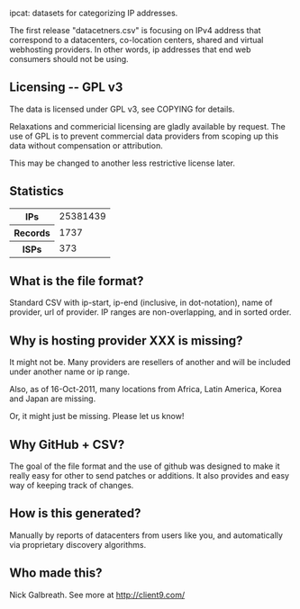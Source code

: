 ipcat: datasets for categorizing IP addresses.

The first release "datacetners.csv" is focusing
on IPv4 address that correspond to a datacenters, co-location centers,
shared and virtual webhosting providers.  In other words, ip addresses
that end web consumers should not be using.

Licensing -- GPL v3
------------------------

The data is licensed under GPL v3, see COPYING for details.

Relaxations and commericial licensing are gladly available by request.
The use of GPL is to prevent commercial data providers from scoping up
this data without compensation or attribution.

This may be changed to another less restrictive license later.

Statistics
------------------------

<table>
<tr><th>IPs</th><td>25381439</td></tr>
<tr><th>Records</th><td>1737</td></tr>
<tr><th>ISPs</th><td>373</td></tr>
</table>

What is the file format?
-------------------------

Standard CSV with ip-start, ip-end (inclusive, in dot-notation), name of provider, url
of provider.  IP ranges are non-overlapping, and in sorted order.

Why is hosting provider XXX is missing?
---------------------------------------

It might not be.  Many providers are resellers of another and will be
included under another name or ip range.

Also, as of 16-Oct-2011, many locations from Africa, Latin
America, Korea and Japan are missing.

Or, it might just be missing.  Please let us know!

Why GitHub + CSV?
-------------------------

The goal of the file format and the use of github was designed to make
it really easy for other to send patches or additions.  It also provides
and easy way of keeping track of changes.

How is this generated?
-------------------------

Manually by reports of datacenters from users like you, and
automatically via proprietary discovery algorithms.

Who made this?
-------------------------

Nick Galbreath.  See more at http://client9.com/


